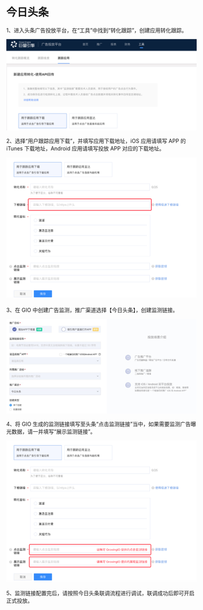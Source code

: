 # 今日头条

1、进入头条广告投放平台，在“工具”中找到“转化跟踪”，创建应用转化跟踪。

![](../../.gitbook/assets/d32f1719-6428-48c5-9def-998b893317b5.png)

2、选择“用户跟踪应用下载”，并填写应用下载地址，iOS 应用请填写 APP 的 iTunes 下载地址，Android 应用请填写投放 APP 对应的下载地址。

![](../../.gitbook/assets/image%20%28317%29.png)

3、在 GIO 中创建广告监测，推广渠道选择【今日头条】，创建监测链接。

![](../../.gitbook/assets/image%20%28165%29.png)

4、将 GIO 生成的监测链接填写至头条“点击监测链接”当中，如果需要监测广告曝光数据，请一并填写“展示监测链接”。

![](../../.gitbook/assets/image%20%28186%29.png)

5、监测链接配置完后，请按照今日头条联调流程进行调试，联调成功后即可开启正式投放。



